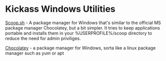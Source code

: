 # Kickass Windows Utilities

[Scoop.sh](https://scoop.sh/) - A package manager for Windows that's similar to the official MS package manager Chocolatey, but a bit simpler. It tries to keep applications portable and installs them in your %USERPROFILE%/scoop directory to reduce the need for admin priviliges. 

[Chocolatey](https://chocolatey.org/) - a package manager for Windows, sorta like a linux package manager such as yum or apt

